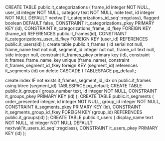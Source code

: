 CREATE TABLE public.it_categorizations (
  frame_id integer NOT NULL,
  user_id integer NOT NULL,
  category text NOT NULL,
  note text,
  id integer NOT NULL DEFAULT nextval('it_categorizations_id_seq'::regclass),
  flagged boolean DEFAULT false,
  CONSTRAINT it_categorizations_pkey PRIMARY KEY (id),
  CONSTRAINT it_categorizations_frame_id_fkey FOREIGN KEY (frame_id) REFERENCES public.it_frames(id),
  CONSTRAINT it_categorizations_user_id_fkey FOREIGN KEY (user_id) REFERENCES public.it_users(id)
);
create table public.it_frames (
  id serial not null,
  frame_name text not null,
  segment_id integer not null,
  frame_url text null,
  side integer null,
  constraint it_frames_pkey primary key (id),
  constraint it_frames_frame_name_key unique (frame_name),
  constraint it_frames_segment_id_fkey foreign KEY (segment_id) references it_segments (id) on delete CASCADE
) TABLESPACE pg_default;

create index IF not exists it_frames_segment_id_idx on public.it_frames using btree (segment_id) TABLESPACE pg_default;
CREATE TABLE public.it_groups (
  group_number text,
  id integer NOT NULL,
  CONSTRAINT it_groups_pkey PRIMARY KEY (id)
);
CREATE TABLE public.it_segments (
  order_presented integer,
  id integer NOT NULL,
  group_id integer NOT NULL,
  CONSTRAINT it_segments_pkey PRIMARY KEY (id),
  CONSTRAINT it_segments_group_id_fkey FOREIGN KEY (group_id) REFERENCES public.it_groups(id)
);
CREATE TABLE public.it_users (
  display_name text NOT NULL,
  id integer NOT NULL DEFAULT nextval('it_users_id_seq'::regclass),
  CONSTRAINT it_users_pkey PRIMARY KEY (id)
);
